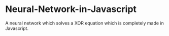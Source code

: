 # Neural-Network-in-Javascript
A neural network which solves a XOR equation which is completely made in Javascript.
